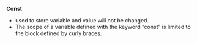 **Const**

* used to store variable and value will not be changed.
* The scope of a variable defined with the keyword “const” is limited to the block defined by curly braces.